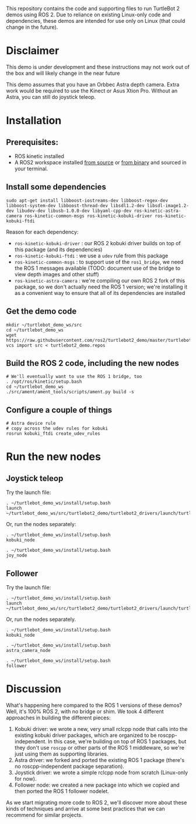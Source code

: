 This repository contains the code and supporting files to run TurtleBot 2 demos using ROS 2. Due to reliance on existing Linux-only code and dependencies, these demos are intended for use only on Linux (that could change in the future).

# Disclaimer

This demo is under development and these instructions may not work out of the box and will likely change in the near future

<!-- Here's a video of the very first successful run of ROS 2 follower: https://www.youtube.com/watch?v=YTlls9yHZog.

This is very much a work in progress and there's plenty of functionality present in the ROS 1 equivalent system that's currently missing or disabled, but it's an important step. -->

This demo assumes that you have an Orbbec Astra depth camera. Extra work would be required to use the Kinect or Asus Xtion Pro. Without an Astra, you can still do joystick teleop.

# Installation

## Prerequisites:

- ROS kinetic installed
- A ROS2 workspace installed [from source](https://github.com/ros2/ros2/wiki/Linux-Development-Setup) or [from binary](https://github.com/ros2/ros2/wiki/Linux-Install-Binary) and sourced in your terminal.
## Install some dependencies
```
sudo apt-get install libboost-iostreams-dev libboost-regex-dev libboost-system-dev libboost-thread-dev libsdl1.2-dev libsdl-image1.2-dev libudev-dev libusb-1.0.0-dev libyaml-cpp-dev ros-kinetic-astra-camera ros-kinetic-common-msgs ros-kinetic-kobuki-driver ros-kinetic-kobuki-ftdi
```
Reason for each dependency:
* `ros-kinetic-kobuki-driver` : our ROS 2 kobuki driver builds on top of this package (and its dependencies)
* `ros-kinetic-kobuki-ftdi` : we use a `udev` rule from this package
* `ros-kinetic-common-msgs` : to support use of the `ros1_bridge`, we need the ROS 1 messages available (TODO: document use of the bridge to view depth images and other stuff)
* `ros-kinetic-astra-camera` : we're compiling our own ROS 2 fork of this package, so we don't actually need the ROS 1 version; we're installing it as a convenient way to ensure that all of its dependencies are installed

## Get the demo code
```
mkdir ~/turtlebot_demo_ws/src
cd ~/turtlebot_demo_ws
wget https://raw.githubusercontent.com/ros2/turtlebot2_demo/master/turtlebot2_demo.repos
vcs import src < turtlebot2_demo.repos
```

## Build the ROS 2 code, including the new nodes
```
# We'll eventually want to use the ROS 1 bridge, too
. /opt/ros/kinetic/setup.bash
cd ~/turtlebot_demo_ws
./src/ament/ament_tools/scripts/ament.py build -s
```
## Configure a couple of things
```
# Astra device rule
# copy across the udev rules for kobuki
rosrun kobuki_ftdi create_udev_rules
```

# Run the new nodes

## Joystick teleop
Try the launch file:
```
. ~/turtlebot_demo_ws/install/setup.bash
launch ~/turtlebot_demo_ws/src/turtlebot2_demo/turtlebot2_drivers/launch/turtlebot_joy.py
```

Or, run the nodes separately:
```
. ~/turtlebot_demo_ws/install/setup.bash
kobuki_node
```
```
. ~/turtlebot_demo_ws/install/setup.bash
joy_node
```

## Follower
Try the launch file:
```
. ~/turtlebot_demo_ws/install/setup.bash
launch ~/turtlebot_demo_ws/src/turtlebot2_demo/turtlebot2_drivers/launch/turtlebot_follow.py
```

Or, run the nodes separately.
```
. ~/turtlebot_demo_ws/install/setup.bash
kobuki_node
```
```
. ~/turtlebot_demo_ws/install/setup.bash
astra_camera_node
```
```
. ~/turtlebot_demo_ws/install/setup.bash
follower
```

# Discussion
What's happening here compared to the ROS 1 versions of these demos? Well, it's 100% ROS 2, with no bridge or shim. We took 4 different
approaches in building the different pieces:

1. Kobuki driver: we wrote a new, very small rclcpp node that calls into the existing kobuki driver packages, which are organized to be roscpp-independent. In this case, we're building on top of ROS 1 packages, but they don't use `roscpp` or other parts of the ROS 1 middleware, so we're just using them as supporting libraries.
2. Astra driver: we forked and ported the existing ROS 1 package (there's no roscpp-independent package separation).
3. Joystick driver: we wrote a simple rclcpp node from scratch (Linux-only for now).
4. Follower node: we created a new package into which we copied and then ported the ROS 1 follower nodelet.

As we start migrating more code to ROS 2, we'll discover more about these kinds of techniques and arrive at some best practices that we can recommend for similar projects.
